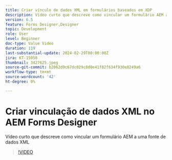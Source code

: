```yaml
---
title: Criar vínculo de dados XML em formulários baseados em XDP
description: Vídeo curto que descreve como vincular um formulário AEM a uma fonte de dados XML
version: 6.5
feature: Forms Designer,Designer
topic: Development
role: User
level: Beginner
doc-type: Value Video
duration: 119
last-substantial-update: 2024-02-29T00:00:00Z
jira: KT-15058
thumbnail: 3427625.jpeg
source-git-commit: b2062d9c67dc029c8d0e41f82f634f930e8249a6
workflow-type: tm+mt
source-wordcount: '42'
ht-degree: 0%

---
```



# Criar vinculação de dados XML no AEM Forms Designer

Vídeo curto que descreve como vincular um formulário AEM a uma fonte de dados XML

>[!VIDEO](https://video.tv.adobe.com/v/3427625/?learn=on)
